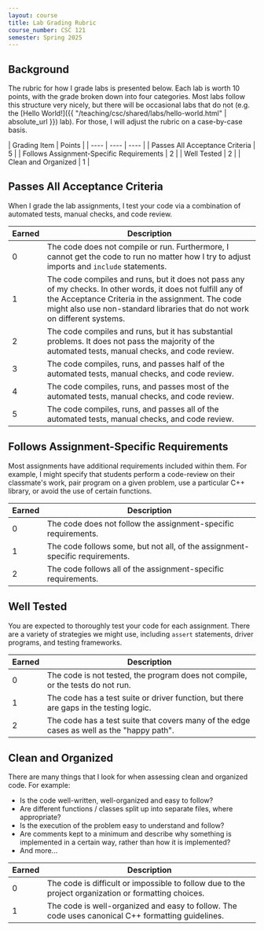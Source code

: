 ```yaml
---
layout: course
title: Lab Grading Rubric
course_number: CSC 121
semester: Spring 2025
---
```


## Background

The rubric for how I grade labs is presented below. Each lab is worth 10 points, with the grade broken down into four categories. Most labs follow this structure very nicely, but there will be occasional labs that do not (e.g. the [Hello World!]({{ "/teaching/csc/shared/labs/hello-world.html" | absolute_url }}) lab). For those, I will adjust the rubric on a case-by-case basis.

| Grading Item | Points |
| ---- | ---- | ---- |
| Passes All Acceptance Criteria | 5 |
| Follows Assignment-Specific Requirements | 2 |
| Well Tested | 2 |
| Clean and Organized | 1 |

## Passes All Acceptance Criteria

When I grade the lab assignments, I test your code via a combination of automated tests, manual checks, and code review.

| Earned | Description |
|--------|-------------|
| 0 | The code does not compile or run. Furthermore, I cannot get the code to run no matter how I try to adjust imports and `include` statements. |
| 1 | The code compiles and runs, but it does not pass any of my checks. In other words, it does not fulfill any of the Acceptance Criteria in the assignment. The code might also use non-standard libraries that do not work on different systems. |
| 2 | The code compiles and runs, but it has substantial problems. It does not pass the majority of the automated tests, manual checks, and code review. |
| 3 | The code compiles, runs, and passes half of the automated tests, manual checks, and code review. |
| 4 | The code compiles, runs, and passes most of the automated tests, manual checks, and code review. |
| 5 | The code compiles, runs, and passes all of the automated tests, manual checks, and code review. |

## Follows Assignment-Specific Requirements

Most assignments have additional requirements included within them. For example, I might specify that students perform a code-review on their classmate's work, pair program on a given problem, use a particular C++ library, or avoid the use of certain functions.

| Earned | Description |
|--------|-------------|
| 0 | The code does not follow the assignment-specific requirements. |
| 1 | The code follows some, but not all, of the assignment-specific requirements. |
| 2 | The code follows all of the assignment-specific requirements. |

## Well Tested

You are expected to thoroughly test your code for each assignment. There are a variety of strategies we might use, including `assert` statements, driver programs, and testing frameworks.

| Earned | Description |
|--------|-------------|
| 0 | The code is not tested, the program does not compile, or the tests do not run. |
| 1 | The code has a test suite or driver function, but there are gaps in the testing logic. |
| 2 | The code has a test suite that covers many of the edge cases as well as the "happy path". |

## Clean and Organized

There are many things that I look for when assessing clean and organized code. For example:

* Is the code well-written, well-organized and easy to follow?
* Are different functions / classes split up into separate files, where appropriate?
* Is the execution of the problem easy to understand and follow?
* Are comments kept to a minimum and describe why something is implemented in a certain way, rather than how it is implemented?
* And more...

| Earned | Description |
|--------|-------------|
| 0 | The code is difficult or impossible to follow due to the project organization or formatting choices. |
| 1 | The code is well-organized and easy to follow. The code uses canonical C++ formatting guidelines. |
